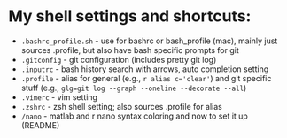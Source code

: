 # My shell settings and shortcuts:

* `.bashrc_profile.sh` - use for bashrc or bash_profile (mac), mainly just sources .profile, but also have bash specific prompts for git
* `.gitconfig` - git configuration (includes pretty git log)
* `.inputrc` - bash history search with arrows, auto completion setting
* `.profile` - alias for general (e.g., `r alias c='clear'`) and git specific stuff (e.g., `glg=git log --graph --oneline --decorate --all`)
* `.vimerc` - vim setting
* `.zshrc` - zsh shell setting; also sources .profile for alias
* `/nano` - matlab and r nano syntax coloring and now to set it up (README)